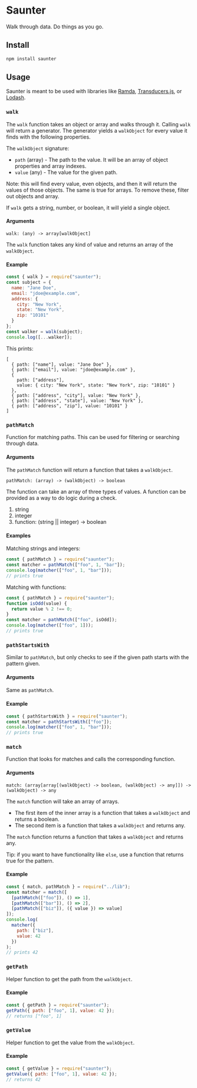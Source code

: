 # Saunter

Walk through data. Do things as you go.

## Install

```sh
npm install saunter
```

## Usage

Saunter is meant to be used with libraries like [Ramda](https://ramdajs.com/), [Transducers.js](https://github.com/cognitect-labs/transducers-js), or [Lodash](https://lodash.com/).

### `walk`

The `walk` function takes an object or array and walks through it. Calling `walk` will return a generator. The generator yields a `walkObject` for every value it finds with the following properties.

The `walkObject` signature:

- `path` (array) - The path to the value. It will be an array of object properties and array indexes.
- `value` (any) - The value for the given path.

Note: this will find every value, even objects, and then it will return the values of those objects. The same is true for arrays. To remove these, filter out objects and array.

If `walk` gets a string, number, or boolean, it will yield a single object.

#### Arguments

```
walk: (any) -> array[walkObject]
```

The `walk` function takes any kind of value and returns an array of the `walkObject`.

#### Example

```js
const { walk } = require("saunter");
const subject = {
  name: "Jane Doe",
  email: "jdoe@example.com",
  address: {
    city: "New York",
    state: "New York",
    zip: "10101"
  }
};
const walker = walk(subject);
console.log([...walker]);
```

This prints:

```
[
  { path: ["name"], value: "Jane Doe" },
  { path: ["email"], value: "jdoe@example.com" },
  {
    path: ["address"],
    value: { city: "New York", state: "New York", zip: "10101" }
  },
  { path: ["address", "city"], value: "New York" },
  { path: ["address", "state"], value: "New York" },
  { path: ["address", "zip"], value: "10101" }
]
```

### `pathMatch`

Function for matching paths. This can be used for filtering or searching through data.

#### Arguments

The `pathMatch` function will return a function that takes a `walkObject`.

```
pathMatch: (array) -> (walkObject) -> boolean
```

The function can take an array of three types of values. A function can be provided as a way to do logic during a check.

1. string
1. integer
1. function: (string || integer) -> boolean

#### Examples

Matching strings and integers:

```js
const { pathMatch } = require("saunter");
const matcher = pathMatch(["foo", 1, "bar"]);
console.log(matcher(["foo", 1, "bar"]));
// prints true
```

Matching with functions:

```js
const { pathMatch } = require("saunter");
function isOdd(value) {
  return value % 2 !== 0;
}
const matcher = pathMatch(["foo", isOdd]);
console.log(matcher(["foo", 1]));
// prints true
```

### `pathStartsWith`

Similar to `pathMatch`, but only checks to see if the given path starts with the pattern given.

#### Arguments

Same as `pathMatch`.

#### Example

```js
const { pathStartsWith } = require("saunter");
const matcher = pathStartsWith(["foo"]);
console.log(matcher(["foo", 1, "bar"]));
// prints true
```

### `match`

Function that looks for matches and calls the corresponding function.

#### Arguments

```
match: (array[array[(walkObject) -> boolean, (walkObject) -> any]]) -> (walkObject) -> any
```

The `match` function will take an array of arrays.

- The first item of the inner array is a function that takes a `walkObject` and returns a boolean.
- The second item is a function that takes a `walkObject` and returns any.

The `match` function returns a function that takes a `walkObject` and returns any.

Tip: if you want to have functionality like `else`, use a function that returns true for the pattern.

#### Example

```js
const { match, pathMatch } = require("../lib");
const matcher = match([
  [pathMatch(["foo"]), () => 1],
  [pathMatch(["bar"]), () => 2],
  [pathMatch(["biz"]), ({ value }) => value]
]);
console.log(
  matcher({
    path: ["biz"],
    value: 42
  })
);
// prints 42
```

### `getPath`

Helper function to get the path from the `walkObject`.

#### Example

```js
const { getPath } = require("saunter");
getPath({ path: ["foo", 1], value: 42 });
// returns ["foo", 1]
```

### `getValue`

Helper function to get the value from the `walkObject`.

#### Example

```js
const { getValue } = require("saunter");
getValue({ path: ["foo", 1], value: 42 });
// returns 42
```
